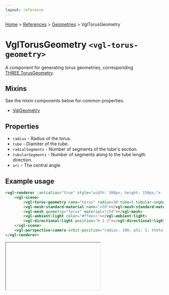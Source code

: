```yaml
---
layout: reference
---
```

[Home](..) &gt; [References](.) &gt; [Geometries](.#geometries) &gt; VglTorusGeometry
# VglTorusGeometry `<vgl-torus-geometry>`
A component for generating torus geometries, corresponding [THREE.TorusGeometry](https://threejs.org/docs/index.html#api/geometries/TorusGeometry).
## Mixins
See the mixin components below for common properties.
* [VglGeometry](vgl-geometry)

## Properties
* `radius` - Radius of the torus.
* `tube` - Diamiter of the tube.
* `radialSegments` - Number of segments of the tube's section.
* `tubularSegments` - Number of segments along to the tube length direction.
* `arc` - The central angle.

## Example usage
```html
<vgl-renderer :antialias="true" style="width: 300px; height: 150px;">
    <vgl-scene>
        <vgl-torus-geometry name="torus" radius=30 tube=5 tubular-segments=16></vgl-torus-geometry>
        <vgl-mesh-standard-material name="std"></vgl-mesh-standard-material>
        <vgl-mesh geometry="torus" material="std"></vgl-mesh>
        <vgl-ambient-light color="#ffeecc"></vgl-ambient-light>
        <vgl-directional-light position="0 1 2"></vgl-directional-light>
    </vgl-scene>
    <vgl-perspective-camera orbit-position="radius: 100; phi: 1; theta: 0.5;"></vgl-perspective-camera>
</vgl-renderer>
```
<div class="vgl-example"><iframe class="vgl-example__content" srcdoc="
    <style>
        body {
            margin: 0;
            overflow: hidden;
        }
        .vgl-canvas {
            height: 100vh;
        }
    </style>
    <vgl-renderer :antialias='true' class='vgl-canvas'>
        <vgl-scene>
            <vgl-torus-geometry name='torus' radius=30 tube=5 tubular-segments=16></vgl-torus-geometry>
            <vgl-mesh-standard-material name='std'></vgl-mesh-standard-material>
            <vgl-mesh geometry='torus' material='std'></vgl-mesh>
            <vgl-ambient-light color='#ffeecc'></vgl-ambient-light>
            <vgl-directional-light position='0 1 2'></vgl-directional-light>
        </vgl-scene>
        <vgl-perspective-camera orbit-position='radius: 100; phi: 1; theta: 0.5;'></vgl-perspective-camera>
    </vgl-renderer>
    <script src='https://unpkg.com/vue/dist/vue.min.js'></script>
    <script src='https://unpkg.com/three/build/three.min.js'></script>
    <script src='../js/vue-gl.js'></script>
    <script>
        Object.keys(VueGL).forEach(function(name) {
            Vue.component(name, VueGL[name]);
        });
        const vm = new Vue({
            el: '.vgl-canvas'
        });
    </script>
"></iframe></div>
<script src="https://unpkg.com/srcdoc-polyfill@1.0.0/srcdoc-polyfill.min.js"></script>

